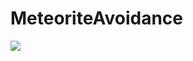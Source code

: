 # MeteoriteAvoidance
 
<img src="https://github.com/wlgns5518/MeteoriteAvoidance/assets/128718414/2fa8458c-7893-4335-a3bd-22934305b1b9">
